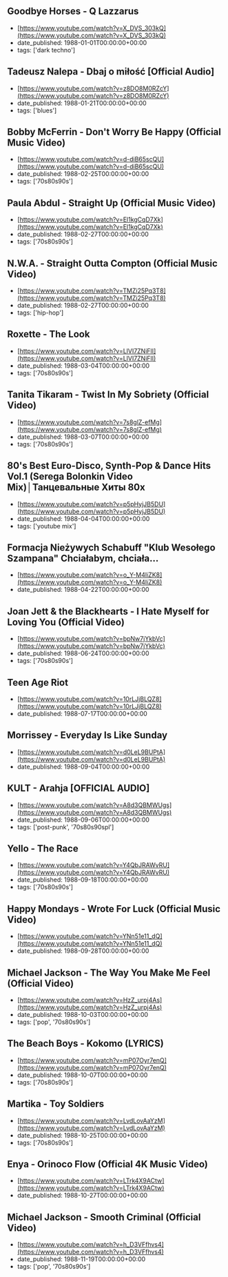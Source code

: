  ## Goodbye Horses - Q Lazzarus
 - [https://www.youtube.com/watch?v=X_DVS_303kQ](https://www.youtube.com/watch?v=X_DVS_303kQ)
 - date_published: 1988-01-01T00:00:00+00:00
 - tags: ['dark techno']

 ## Tadeusz Nalepa - Dbaj o miłość [Official Audio]
 - [https://www.youtube.com/watch?v=z8DO8M0RZcY](https://www.youtube.com/watch?v=z8DO8M0RZcY)
 - date_published: 1988-01-21T00:00:00+00:00
 - tags: ['blues']

 ## Bobby McFerrin - Don't Worry Be Happy (Official Music Video)
 - [https://www.youtube.com/watch?v=d-diB65scQU](https://www.youtube.com/watch?v=d-diB65scQU)
 - date_published: 1988-02-25T00:00:00+00:00
 - tags: ['70s80s90s']

 ## Paula Abdul - Straight Up (Official Music Video)
 - [https://www.youtube.com/watch?v=El1kgCqD7Xk](https://www.youtube.com/watch?v=El1kgCqD7Xk)
 - date_published: 1988-02-27T00:00:00+00:00
 - tags: ['70s80s90s']

 ## N.W.A. - Straight Outta Compton (Official Music Video)
 - [https://www.youtube.com/watch?v=TMZi25Pq3T8](https://www.youtube.com/watch?v=TMZi25Pq3T8)
 - date_published: 1988-02-27T00:00:00+00:00
 - tags: ['hip-hop']

 ## Roxette - The Look
 - [https://www.youtube.com/watch?v=LlVI7ZNiFlI](https://www.youtube.com/watch?v=LlVI7ZNiFlI)
 - date_published: 1988-03-04T00:00:00+00:00
 - tags: ['70s80s90s']

 ## Tanita Tikaram - Twist In My Sobriety (Official Video)
 - [https://www.youtube.com/watch?v=7s8glZ-efMg](https://www.youtube.com/watch?v=7s8glZ-efMg)
 - date_published: 1988-03-07T00:00:00+00:00
 - tags: ['70s80s90s']

 ## 80's Best Euro-Disco, Synth-Pop & Dance Hits Vol.1 (Serega Bolonkin Video Mix)│Танцевальные Хиты 80х
 - [https://www.youtube.com/watch?v=p5pHyjJB5DU](https://www.youtube.com/watch?v=p5pHyjJB5DU)
 - date_published: 1988-04-04T00:00:00+00:00
 - tags: ['youtube mix']

 ## Formacja Nieżywych Schabuff  "Klub Wesołego Szampana" Chciałabym, chciała...
 - [https://www.youtube.com/watch?v=o_Y-M4IiZK8](https://www.youtube.com/watch?v=o_Y-M4IiZK8)
 - date_published: 1988-04-22T00:00:00+00:00

 ## Joan Jett & the Blackhearts - I Hate Myself for Loving You (Official Video)
 - [https://www.youtube.com/watch?v=bpNw7jYkbVc](https://www.youtube.com/watch?v=bpNw7jYkbVc)
 - date_published: 1988-06-24T00:00:00+00:00
 - tags: ['70s80s90s']

 ## Teen Age Riot
 - [https://www.youtube.com/watch?v=10rLJjBLQZ8](https://www.youtube.com/watch?v=10rLJjBLQZ8)
 - date_published: 1988-07-17T00:00:00+00:00

 ## Morrissey - Everyday Is Like Sunday
 - [https://www.youtube.com/watch?v=d0LeL9BUPtA](https://www.youtube.com/watch?v=d0LeL9BUPtA)
 - date_published: 1988-09-04T00:00:00+00:00

 ## KULT - Arahja [OFFICIAL AUDIO]
 - [https://www.youtube.com/watch?v=A8d3QBMWUgs](https://www.youtube.com/watch?v=A8d3QBMWUgs)
 - date_published: 1988-09-06T00:00:00+00:00
 - tags: ['post-punk', '70s80s90spl']

 ## Yello - The Race
 - [https://www.youtube.com/watch?v=Y4QbJRAWvRU](https://www.youtube.com/watch?v=Y4QbJRAWvRU)
 - date_published: 1988-09-18T00:00:00+00:00
 - tags: ['70s80s90s']

 ## Happy Mondays - Wrote For Luck (Official Music Video)
 - [https://www.youtube.com/watch?v=YNn51e11_dQ](https://www.youtube.com/watch?v=YNn51e11_dQ)
 - date_published: 1988-09-28T00:00:00+00:00

 ## Michael Jackson - The Way You Make Me Feel (Official Video)
 - [https://www.youtube.com/watch?v=HzZ_urpj4As](https://www.youtube.com/watch?v=HzZ_urpj4As)
 - date_published: 1988-10-03T00:00:00+00:00
 - tags: ['pop', '70s80s90s']

 ## The Beach Boys - Kokomo (LYRICS)
 - [https://www.youtube.com/watch?v=mP07Oyr7enQ](https://www.youtube.com/watch?v=mP07Oyr7enQ)
 - date_published: 1988-10-07T00:00:00+00:00
 - tags: ['70s80s90s']

 ## Martika - Toy Soldiers
 - [https://www.youtube.com/watch?v=LvdLovAaYzM](https://www.youtube.com/watch?v=LvdLovAaYzM)
 - date_published: 1988-10-25T00:00:00+00:00
 - tags: ['70s80s90s']

 ## Enya - Orinoco Flow (Official 4K Music Video)
 - [https://www.youtube.com/watch?v=LTrk4X9ACtw](https://www.youtube.com/watch?v=LTrk4X9ACtw)
 - date_published: 1988-10-27T00:00:00+00:00

 ## Michael Jackson - Smooth Criminal (Official Video)
 - [https://www.youtube.com/watch?v=h_D3VFfhvs4](https://www.youtube.com/watch?v=h_D3VFfhvs4)
 - date_published: 1988-11-19T00:00:00+00:00
 - tags: ['pop', '70s80s90s']


